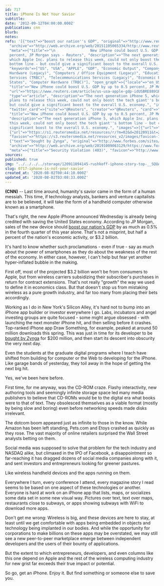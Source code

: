 ```yaml
---
id: 717
title: iPhone Is Not Your Savior
subtitle: 
date: '2012-09-12T04:00:00.000Z'
publication: cnn
blurb: 
notes: 
refs: '[{"text"=>"boost our nation''s GDP", "original"=>"http://www.reuters.com/article/2012/09/11/us-usa-apple-gdp-idUSBRE8891E720120911",
  "archive"=>"http://web.archive.org/web/20151105065334/http://www.reuters.com/article/2012/09/11/us-usa-apple-gdp-idUSBRE8891E720120911",
  "meta"=>{"title"=>"\n                New iPhone could boost U.S. GDP by up to 0.5
  percent, JP Morgan says - Reuters", "description"=>"The next generation iPhone 5,
  which Apple Inc. plans to release this week, could not only boost the tech giant''s
  bottom line - but could give a significant boost to the overall U.S. economy.",
  "keywords"=>["US", "USA", "APPLE", "GDP", "Economic Output", "Company News", "Computer
  Hardware (Legacy)", "Computers / Office Equipment (Legacy)", "Education", "Telecommunications
  Services (TRBC)", "Telecommunications Services (Legacy)", "Economic Events", "United
  States", "Computer Hardware (TRBC)"], "open_graph"=>{"locale"=>"en_US", "site_name"=>"U.S.",
  "title"=>"New iPhone could boost U.S. GDP by up to 0.5 percent, JP Morgan says",
  "url"=>"https://www.reuters.com/article/us-usa-apple-gdp-idUSBRE8891E720120911",
  "type"=>"article", "description"=>"The next generation iPhone 5, which Apple Inc.
  plans to release this week, could not only boost the tech giant''s bottom line -
  but could give a significant boost to the overall U.S. economy.", "images"=>[{"url"=>"https://s1.reutersmedia.net/resources/r/?m=02&d=20120911&t=2&i=651725552&w=1200&r=CBRE88A17ZV00"}]},
  "twitter_card"=>{"site"=>"@Reuters", "creator"=>"@Reuters", "card"=>"summary_large_image",
  "title"=>"New iPhone could boost U.S. GDP by up to 0.5 percent, JP Morgan says",
  "description"=>"The next generation iPhone 5, which Apple Inc. plans to release
  this week, could not only boost the tech giant''s bottom line - but could give a
  significant boost to the overall U.S. economy.", "images"=>[{"url"=>"https://s1.reutersmedia.net/resources/r/?m=02&d=20120911&t=2&i=651725552&w=1200&r=CBRE88A17ZV00"},
  {"url"=>"https://s1.reutersmedia.net/resources/r/?m=02&d=20120911&t=2&i=651725552&w=1200&r=CBRE88A17ZV00"}]},
  "favicon"=>"https://s3.reutersmedia.net/resources_v2/images/favicon-16x16.png"}},
  {"text"=>"bought by Zynga", "original"=>"http://www.forbes.com/sites/terokuittinen/2012/05/01/is-the-omgpop-acquisition-haunting-zynga/",
  "archive"=>"http://web.archive.org/web/20191009063129/https://www.forbes.com/sites/terokuittinen/2012/05/01/is-the-omgpop-acquisition-haunting-zynga/",
  "meta"=>{"title"=>"Security Violation (403)", "favicon"=>"http://www.forbes.com/favicon.ico"}}]'
sources: 
published: true
img: "../../../../storage/120911094145-rushkoff-iphone-story-top-__SQUARESPACE_CACHEVERSION=1347460275025.jpeg"
slug: 0717-iphone-is-not-your-savior
created_at: '2020-08-02T00:44:10.000Z'
updated_at: '2020-08-02T03:08:33.000Z'
---
```

**(CNN)** -- Last time around, humanity's savior came in the form of a human messiah. This time, if technology analysts, bankers and venture capitalists are to be believed, it will take the form of a handheld computer otherwise known as a smartphone.

That's right, the new Apple iPhone announced Wednesday is already being credited with saving the United States economy. According to JP Morgan, sales of the new device should [boost our nation's GDP](http://www.reuters.com/article/2012/09/11/us-usa-apple-gdp-idUSBRE8891E720120911) by as much as 0.5% in the fourth quarter of this year alone. That's not a misprint, but half a percent of the nation's economic activity, or $3.2 billion.

It's hard to know whether such proclamations - even if true - say as much about the power of smartphones as they do about the weakness of the rest of the economy. In either case, however, I can't help but fear yet another hyper-inflated bubble in the making.

First off, most of the projected $3.2 billion won't be from consumers to Apple, but from wireless carriers subsidizing their subscriber's purchases in return for contract extensions. That's not really "growth" the way we used to define it in economics class. But that doesn't stop us from mistaking wireless as a pure growth industry, and far too many from placing their bets accordingly.

Working as I do in New York's Silicon Alley, it's hard not to bump into an iPhone app builder or investor everywhere I go. Labs, incubators and angel investing groups are quite focused - some might argue obsessed - with launching the next monster iPhone hit, and then selling before it crashes. Top-ranked iPhone app Draw Something, for example, peaked at around 50 million downloads this spring. This was just in time for its developer to be [bought by Zynga](http://www.forbes.com/sites/terokuittinen/2012/05/01/is-the-omgpop-acquisition-haunting-zynga/) for $200 million, and then start its descent into obscurity the very next day.

Even the students at the graduate digital programs where I teach have shifted from building for computer or the Web to developing for the iPhone. Like garage bands of yesterday, they toil away in the hope of getting the next big hit.

Yes, we've been here before.

First time, for me anyway, was the CD-ROM craze. Flashy interactivity, new authoring tools and seemingly infinite storage space led many media publishers to believe that CD-ROMs would be to the digital era what books were to that of text. They obsolesced themselves as a viable format (mostly by being slow and boring) even before networking speeds made disks irrelevant.

The dotcom boom appeared just as infinite to those in the know. While Amazon has been left standing, Pets.com and Etoys crashed as quickly as they rose. The vast majority of online retailers surprised the Wall Street analysts betting on them.

Social media was supposed to solve that problem for the tech industry and NASDAQ alike, but climaxed in the IPO of Facebook, a disappointment so far-reaching it has dragged dozens of social media companies along with it, and sent investors and entrepreneurs looking for greener pastures.

Like wireless handheld devices and the apps running on them.

Everywhere I turn, every conference I attend, every magazine story I read seems to be based on one aspect of these technologies or another. Everyone is hard at work on an iPhone app that lists, maps, or socializes some data set in some new visual way. Pictures over text, text over maps, restaurants close to subways, or apps showing subways with WiFi to download more apps.

Don't get me wrong: Wireless is big, and these devices are here to stay, at least until we get comfortable with apps being embedded in objects and technology being implanted in our bodies. And while the opportunity for corporations to make billions on these apps may be overstated, we may still see a new peer-to-peer marketplace emerge between independent developers and the users of their bounty of applications.

But the extent to which entrepreneurs, developers, and even columns like this one depend on Apple and the rest of the wireless computing industry for new grist far exceeds their true impact or potential.

So go, get an iPhone. Enjoy it. But find something or someone else to save you.
